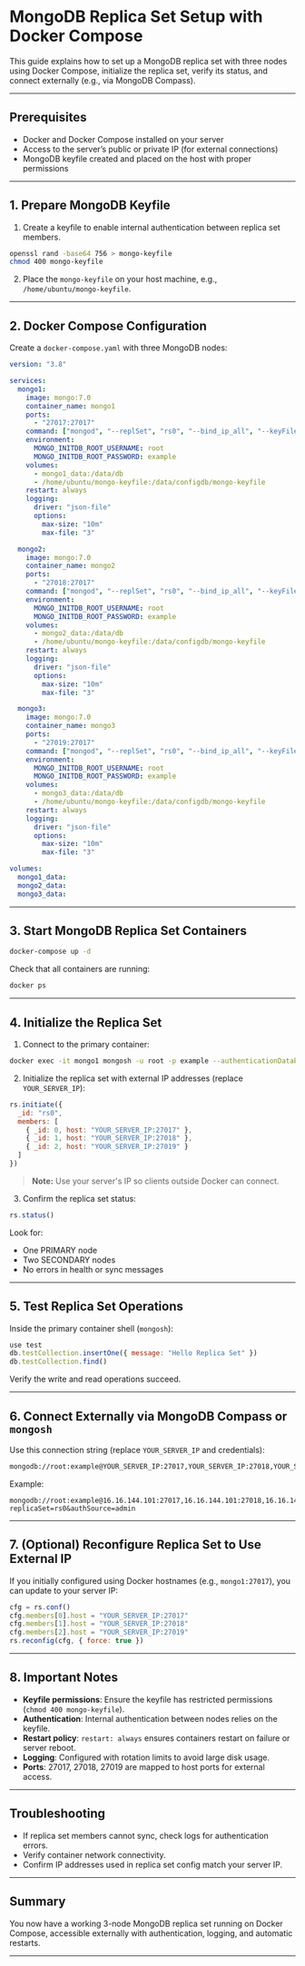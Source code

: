 
# MongoDB Replica Set Setup with Docker Compose

This guide explains how to set up a MongoDB replica set with three nodes using Docker Compose, initialize the replica set, verify its status, and connect externally (e.g., via MongoDB Compass).

---

## Prerequisites

- Docker and Docker Compose installed on your server
- Access to the server’s public or private IP (for external connections)
- MongoDB keyfile created and placed on the host with proper permissions

---

## 1. Prepare MongoDB Keyfile

1. Create a keyfile to enable internal authentication between replica set members.

```bash
openssl rand -base64 756 > mongo-keyfile
chmod 400 mongo-keyfile
````

2. Place the `mongo-keyfile` on your host machine, e.g., `/home/ubuntu/mongo-keyfile`.

---

## 2. Docker Compose Configuration

Create a `docker-compose.yaml` with three MongoDB nodes:

```yaml
version: "3.8"

services:
  mongo1:
    image: mongo:7.0
    container_name: mongo1
    ports:
      - "27017:27017"
    command: ["mongod", "--replSet", "rs0", "--bind_ip_all", "--keyFile", "/data/configdb/mongo-keyfile"]
    environment:
      MONGO_INITDB_ROOT_USERNAME: root
      MONGO_INITDB_ROOT_PASSWORD: example
    volumes:
      - mongo1_data:/data/db
      - /home/ubuntu/mongo-keyfile:/data/configdb/mongo-keyfile
    restart: always
    logging:
      driver: "json-file"
      options:
        max-size: "10m"
        max-file: "3"

  mongo2:
    image: mongo:7.0
    container_name: mongo2
    ports:
      - "27018:27017"
    command: ["mongod", "--replSet", "rs0", "--bind_ip_all", "--keyFile", "/data/configdb/mongo-keyfile"]
    environment:
      MONGO_INITDB_ROOT_USERNAME: root
      MONGO_INITDB_ROOT_PASSWORD: example
    volumes:
      - mongo2_data:/data/db
      - /home/ubuntu/mongo-keyfile:/data/configdb/mongo-keyfile
    restart: always
    logging:
      driver: "json-file"
      options:
        max-size: "10m"
        max-file: "3"

  mongo3:
    image: mongo:7.0
    container_name: mongo3
    ports:
      - "27019:27017"
    command: ["mongod", "--replSet", "rs0", "--bind_ip_all", "--keyFile", "/data/configdb/mongo-keyfile"]
    environment:
      MONGO_INITDB_ROOT_USERNAME: root
      MONGO_INITDB_ROOT_PASSWORD: example
    volumes:
      - mongo3_data:/data/db
      - /home/ubuntu/mongo-keyfile:/data/configdb/mongo-keyfile
    restart: always
    logging:
      driver: "json-file"
      options:
        max-size: "10m"
        max-file: "3"

volumes:
  mongo1_data:
  mongo2_data:
  mongo3_data:
```

---

## 3. Start MongoDB Replica Set Containers

```bash
docker-compose up -d
```

Check that all containers are running:

```bash
docker ps
```

---

## 4. Initialize the Replica Set

1. Connect to the primary container:

```bash
docker exec -it mongo1 mongosh -u root -p example --authenticationDatabase admin
```

2. Initialize the replica set with external IP addresses (replace `YOUR_SERVER_IP`):

```js
rs.initiate({
  _id: "rs0",
  members: [
    { _id: 0, host: "YOUR_SERVER_IP:27017" },
    { _id: 1, host: "YOUR_SERVER_IP:27018" },
    { _id: 2, host: "YOUR_SERVER_IP:27019" }
  ]
})
```

> **Note:** Use your server's IP so clients outside Docker can connect.

3. Confirm the replica set status:

```js
rs.status()
```

Look for:

* One PRIMARY node
* Two SECONDARY nodes
* No errors in health or sync messages

---

## 5. Test Replica Set Operations

Inside the primary container shell (`mongosh`):

```js
use test
db.testCollection.insertOne({ message: "Hello Replica Set" })
db.testCollection.find()
```

Verify the write and read operations succeed.

---

## 6. Connect Externally via MongoDB Compass or `mongosh`

Use this connection string (replace `YOUR_SERVER_IP` and credentials):

```bash
mongodb://root:example@YOUR_SERVER_IP:27017,YOUR_SERVER_IP:27018,YOUR_SERVER_IP:27019/?replicaSet=rs0&authSource=admin
```

Example:

```
mongodb://root:example@16.16.144.101:27017,16.16.144.101:27018,16.16.144.101:27019/?replicaSet=rs0&authSource=admin
```

---

## 7. (Optional) Reconfigure Replica Set to Use External IP

If you initially configured using Docker hostnames (e.g., `mongo1:27017`), you can update to your server IP:

```js
cfg = rs.conf()
cfg.members[0].host = "YOUR_SERVER_IP:27017"
cfg.members[1].host = "YOUR_SERVER_IP:27018"
cfg.members[2].host = "YOUR_SERVER_IP:27019"
rs.reconfig(cfg, { force: true })
```

---

## 8. Important Notes

* **Keyfile permissions**: Ensure the keyfile has restricted permissions (`chmod 400 mongo-keyfile`).
* **Authentication**: Internal authentication between nodes relies on the keyfile.
* **Restart policy**: `restart: always` ensures containers restart on failure or server reboot.
* **Logging**: Configured with rotation limits to avoid large disk usage.
* **Ports**: 27017, 27018, 27019 are mapped to host ports for external access.

---

## Troubleshooting

* If replica set members cannot sync, check logs for authentication errors.
* Verify container network connectivity.
* Confirm IP addresses used in replica set config match your server IP.

---

## Summary

You now have a working 3-node MongoDB replica set running on Docker Compose, accessible externally with authentication, logging, and automatic restarts.

---

